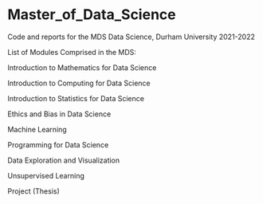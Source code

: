 # Master_of_Data_Science
Code and reports for the MDS Data Science, Durham University 2021-2022

List of Modules Comprised in the MDS:

Introduction to Mathematics for Data Science

Introduction to Computing for Data Science

Introduction to Statistics for Data Science

Ethics and Bias in Data Science

Machine Learning

Programming for Data Science

Data Exploration and Visualization

Unsupervised Learning

Project (Thesis)
